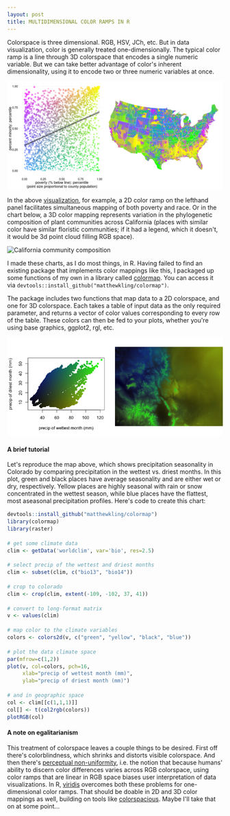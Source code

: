 ```yaml
---
layout: post
title: MULTIDIMENSIONAL COLOR RAMPS IN R 
---
```


Colorspace is three dimensional. RGB, HSV, JCh, etc. But in data visualization, color is generally treated one-dimensionally. The typical color ramp is a line through 3D colorspace that encodes a single numeric variable. But we can take better advantage of color's inherent dimensionality, using it to encode two or three numeric variables at once.

![Minority versus poverty](/assets/minority_vs_poverty.png)

In the above [visualization](https://matthewkling.shinyapps.io/demographics_of_disaster/), for example, a 2D color ramp on the lefthand panel facilitates simultaneous mapping of both poverty and race. Or in the chart below, a 3D color mapping represents variation in the phylogenetic composition of plant communities across California (places with similar color have similar floristic communities; if it had a legend, which it doesn't, it would be 3d point cloud filling RGB space).

![California community composition](/assets/california_sorenson_phylo.jpg)

I made these charts, as I do most things, in R. Having failed to find an existing package that implements color mappings like this, I packaged up some functions of my own in a library called [colormap](https://github.com/matthewkling/colormap). You can access it via `devtools::install_github("matthewkling/colormap")`.

The package includes two functions that map data to a 2D colorspace, and one for 3D colorspace. Each takes a table of input data as the only required parameter, and returns a vector of color values corresponding to every row of the table. These colors can then be fed to your plots, whether you're using base graphics, ggplot2, rgl, etc.

![Colorado climate](/assets/colorado_precip.png)

#### A brief tutorial

Let's reproduce the map above, which shows precipitation seasonality in Colorado by comparing precipitation in the wettest vs. driest months. In this plot, green and black places have average seasonality and are either wet or dry, respectively. Yellow places are highly seasonal with rain or snow concentrated in the wettest season, while blue places have the flattest, most aseasonal precipitation profiles. Here's code to create this chart:

```r
devtools::install_github("matthewkling/colormap")
library(colormap)
library(raster)

# get some climate data
clim <- getData('worldclim', var='bio', res=2.5)

# select precip of the wettest and driest months
clim <- subset(clim, c("bio13", "bio14"))

# crop to colorado
clim <- crop(clim, extent(-109, -102, 37, 41))

# convert to long-format matrix
v <- values(clim)

# map color to the climate variables
colors <- colors2d(v, c("green", "yellow", "black", "blue"))

# plot the data climate space
par(mfrow=c(1,2))
plot(v, col=colors, pch=16, 
     xlab="precip of wettest month (mm)", 
     ylab="precip of driest month (mm)")

# and in geographic space
col <- clim[[c(1,1,1)]]
col[] <- t(col2rgb(colors))
plotRGB(col)
```


#### A note on egalitarianism

This treatment of colorspace leaves a couple things to be desired. First off there's colorblindness, which shrinks and distorts visible colorspace. And then there's [perceptual non-uniformity](https://www.youtube.com/watch?v=xAoljeRJ3lU), i.e. the notion that because humans' ability to discern color differences varies across RGB colorspace, using color ramps that are linear in RGB space biases user interpretation of data visualizations. In R, [viridis](https://cran.r-project.org/web/packages/viridis/index.html) overcomes both these problems for one-dimensional color ramps. That should be doable in 2D and 3D color mappings as well, building on tools like [colorspacious](https://pypi.python.org/pypi/colorspacious/). Maybe I'll take that on at some point...



